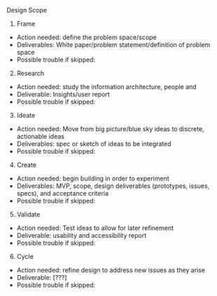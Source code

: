 Design Scope
1. Frame
  - Action needed: define the problem space/scope
  - Deliverables: White paper/problem statement/definition of problem space
  - Possible trouble if skipped:
2. Research
  - Action needed: study the information architecture, people and 
  - Deliverable: Insights/user report
  - Possible trouble if skipped:
3. Ideate
  - Action needed: Move from big picture/blue sky ideas to discrete, actionable ideas
  - Deliverables: spec or sketch of ideas to be integrated
  - Possible trouble if skipped:
4. Create
  - Action needed: begin building in order to experiment
  - Deliverables: MVP, scope, design deliverables (prototypes, issues, specs), and acceptance criteria
  - Possible trouble if skipped:
5. Validate
  - Action needed: Test ideas to allow for later refinement
  - Deliverable: usability and accessibility report 
  - Possible trouble if skipped:
6. Cycle
  - Action needed: refine design to address new issues as they arise
  - Deliverable: [???]
  - Possible trouble if skipped: 
